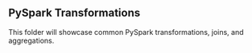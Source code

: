 ## PySpark Transformations

This folder will showcase common PySpark transformations, joins, and aggregations.
